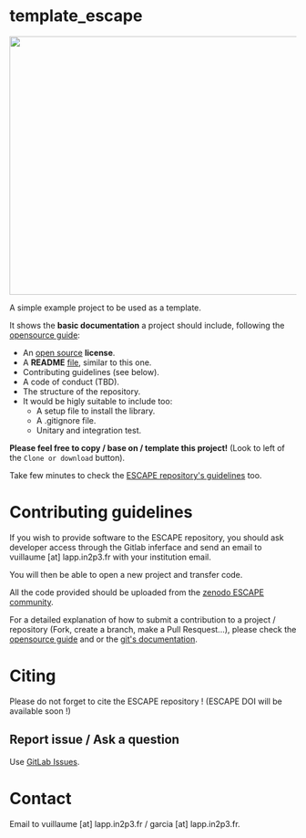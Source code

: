 # template_escape
<p align="center">
   <img src="https://cdn.eso.org/images/large/ann18084a.jpg" width="640" height="453"/>
</p>

A simple example project to be used as a template.

It shows the **basic documentation** a project should include, following the [opensource guide](https://opensource.guide/starting-a-project/):

* An [open source](https://help.github.com/en/github/creating-cloning-and-archiving-repositories/licensing-a-repository#where-does-the-license-live-on-my-repository) **license**.
* A **README** [file](https://help.github.com/en/github/getting-started-with-github/create-a-repo#commit-your-first-change), similar to this one. 
* Contributing guidelines (see below).
* A code of conduct (TBD).
* The structure of the repository.
* It would be higly suitable to include too:
   - A setup file to install the library.
   - A .gitignore file.
   - Unitary and integration test.
   
**Please feel free to copy / base on / template this project!** (Look to left of the `Clone or download` button).

Take few minutes to check the [ESCAPE repository's guidelines](https://gitlab.in2p3.fr/escape2020/guidelines) too.

# Contributing guidelines

If you wish to provide software to the ESCAPE repository, you should ask developer access through the Gitlab inferface and send an email to vuillaume [at] lapp.in2p3.fr with your institution email.

You will then be able to open a new project and transfer code.

All the code provided should be uploaded from the [zenodo ESCAPE community](https://zenodo.org/communities/escape2020/). 

For a detailed explanation of how to submit a contribution to a project / repository (Fork, create a branch, make a Pull Resquest...), please check the [opensource guide](https://opensource.guide/how-to-contribute/#how-to-submit-a-contribution) and or the [git's documentation](https://git-scm.com/doc).

# Citing 
Please do not forget to cite the ESCAPE repository ! (ESCAPE DOI will be available soon !)

## Report issue / Ask a question
Use [GitLab Issues](https://gitlab.in2p3.fr/groups/escape2020/-/issues).

# Contact
Email to vuillaume [at] lapp.in2p3.fr / garcia [at] lapp.in2p3.fr.
